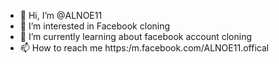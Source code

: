 - 👋 Hi, I’m @ALNOE11
- 👀 I’m interested in Facebook cloning
- 🌱 I’m currently learning about facebook account cloning
- 📫 How to reach me https:/m.facebook.com/ALNOE11.offical

<!---
ALNOE11/ALNOE11 is a ✨ special ✨ repository because its `README.md` (this file) appears on your GitHub profile.
You can click the Preview link to take a look at your changes.
--->
